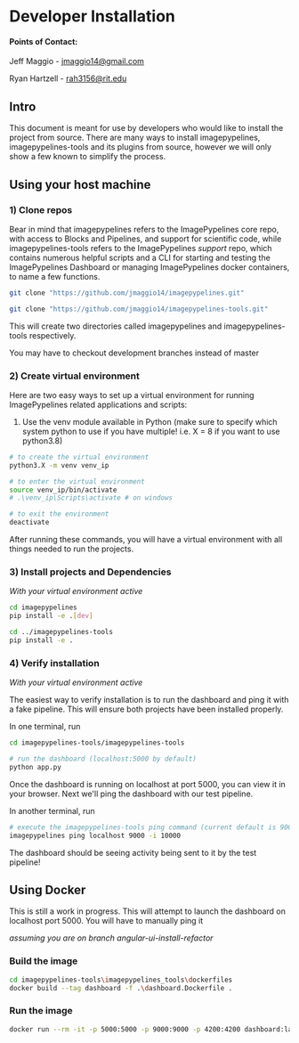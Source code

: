 # Developer Installation

#### Points of Contact:

Jeff Maggio   - jmaggio14@gmail.com

Ryan Hartzell - rah3156@rit.edu


## Intro

This document is meant for use by developers who would like to install the project from source. There are many ways to install imagepypelines, imagepypelines-tools and its plugins from source, however we will only show a few known to simplify the process.


## Using your host machine

### 1) Clone repos

Bear in mind that imagepypelines refers to the ImagePypelines core repo, with access to Blocks and Pipelines, and support for scientific code, while imagepypelines-tools refers to the ImagePypelines *support* repo, which contains numerous helpful scripts and a CLI for starting and testing the ImagePypelines Dashboard or managing ImagePypelines docker containers, to name a few functions.


```bash
git clone "https://github.com/jmaggio14/imagepypelines.git"

git clone "https://github.com/jmaggio14/imagepypelines-tools.git"
```
This will create two directories called imagepypelines and imagepypelines-tools respectively.

You may have to checkout development branches instead of master

### 2) Create virtual environment

Here are two easy ways to set up a virtual environment for running ImagePypelines related applications and scripts:

1) Use the venv module available in Python (make sure to specify which system python to use if you have multiple! i.e. X = 8 if you want to use python3.8)
```bash
# to create the virtual environment
python3.X -m venv venv_ip

# to enter the virtual environment
source venv_ip/bin/activate
# .\venv_ip\Scripts\activate # on windows

# to exit the environment
deactivate
```

After running these commands, you will have a virtual environment with all things needed to run the projects.

### 3) Install projects and Dependencies

*With your virtual environment active*

```bash
cd imagepypelines
pip install -e .[dev]

cd ../imagepypelines-tools
pip install -e .
```

### 4) Verify installation

*With your virtual environment active*

The easiest way to verify installation is to run the dashboard and ping it with a fake pipeline. This will ensure both projects have been installed properly.

In one terminal, run
```bash
cd imagepypelines-tools/imagepypelines-tools

# run the dashboard (localhost:5000 by default)
python app.py
```

Once the dashboard is running on localhost at port 5000, you can view it in your browser. Next we'll ping the dashboard with our test pipeline.

In another terminal, run
```bash
# execute the imagepypelines-tools ping command (current default is 9000 to communicate with dashboard's chatroom)
imagepypelines ping localhost 9000 -i 10000
```

The dashboard should be seeing activity being sent to it by the test pipeline!


## Using Docker
This is still a work in progress. This will attempt to launch the dashboard
on localhost port 5000. You will have to manually ping it

*assuming you are on branch angular-ui-install-refactor*

### Build the image
```bash
cd imagepypelines-tools\imagepypelines_tools\dockerfiles
docker build --tag dashboard -f .\dashboard.Dockerfile .
```

### Run the image
```bash
docker run --rm -it -p 5000:5000 -p 9000:9000 -p 4200:4200 dashboard:latest
```
